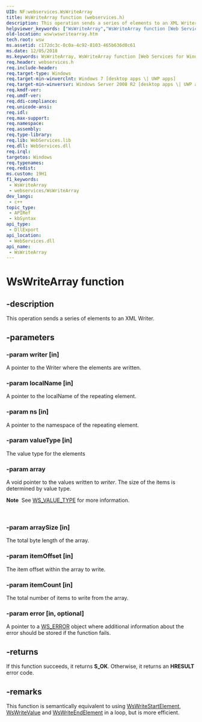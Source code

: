 ```yaml
---
UID: NF:webservices.WsWriteArray
title: WsWriteArray function (webservices.h)
description: This operation sends a series of elements to an XML Writer.
helpviewer_keywords: ["WsWriteArray","WsWriteArray function [Web Services for Windows]","webservices/WsWriteArray","wsw.wswritearray"]
old-location: wsw\wswritearray.htm
tech.root: wsw
ms.assetid: c172dc3c-0c0a-4c92-8103-465b636d0c61
ms.date: 12/05/2018
ms.keywords: WsWriteArray, WsWriteArray function [Web Services for Windows], webservices/WsWriteArray, wsw.wswritearray
req.header: webservices.h
req.include-header: 
req.target-type: Windows
req.target-min-winverclnt: Windows 7 [desktop apps \| UWP apps]
req.target-min-winversvr: Windows Server 2008 R2 [desktop apps \| UWP apps]
req.kmdf-ver: 
req.umdf-ver: 
req.ddi-compliance: 
req.unicode-ansi: 
req.idl: 
req.max-support: 
req.namespace: 
req.assembly: 
req.type-library: 
req.lib: WebServices.lib
req.dll: WebServices.dll
req.irql: 
targetos: Windows
req.typenames: 
req.redist: 
ms.custom: 19H1
f1_keywords:
 - WsWriteArray
 - webservices/WsWriteArray
dev_langs:
 - c++
topic_type:
 - APIRef
 - kbSyntax
api_type:
 - DllExport
api_location:
 - WebServices.dll
api_name:
 - WsWriteArray
---
```


# WsWriteArray function


## -description

This operation sends a series of elements to an XML Writer.

## -parameters

### -param writer [in]

A pointer to the Writer where the elements are written.

### -param localName [in]

A pointer to the localName of the repeating element.

### -param ns [in]

A pointer to the namespace of the repeating element.

### -param valueType [in]

The value type for the elements

### -param array

A void pointer to the values written to <i>writer</i>.  The size of the items is determined by  value type.
          <div class="alert"><b>Note</b>  See <a href="https://docs.microsoft.com/windows/desktop/api/webservices/ne-webservices-ws_value_type">WS_VALUE_TYPE</a> for more information.
        </div>
<div> </div>

### -param arraySize [in]

The total byte length of the array.

### -param itemOffset [in]

The item offset within the array to write.

### -param itemCount [in]

The total number of items to write from the array.

### -param error [in, optional]

A  pointer to a <a href="https://docs.microsoft.com/windows/desktop/wsw/ws-error">WS_ERROR</a> object where additional information about the error should be stored if the function fails.

## -returns

If this function succeeds, it returns <b xmlns:loc="http://microsoft.com/wdcml/l10n">S_OK</b>. Otherwise, it returns an <b xmlns:loc="http://microsoft.com/wdcml/l10n">HRESULT</b> error code.

## -remarks

This function is semantically equivalent to using <a href="https://docs.microsoft.com/windows/desktop/api/webservices/nf-webservices-wswritestartelement">WsWriteStartElement</a>,
        <a href="https://docs.microsoft.com/windows/desktop/api/webservices/nf-webservices-wswritevalue">WsWriteValue</a> and <a href="https://docs.microsoft.com/windows/desktop/api/webservices/nf-webservices-wswriteendelement">WsWriteEndElement</a> in a loop, but is more efficient.

